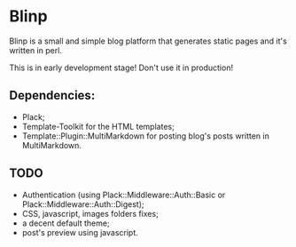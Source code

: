 Blinp
=====

Blinp is a small and simple blog platform that generates static pages and it's written in perl.

This is in early development stage! Don't use it in production!

Dependencies:
------------

* Plack;
* Template-Toolkit for the HTML templates;
* Template::Plugin::MultiMarkdown for posting blog's posts written in MultiMarkdown.

TODO
----
* Authentication (using Plack::Middleware::Auth::Basic or Plack::Middleware::Auth::Digest);
* CSS, javascript, images folders fixes;
* a decent default theme;
* post's preview using javascript.
